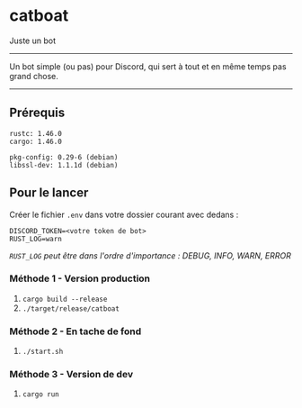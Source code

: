 # catboat
Juste un bot

---

Un bot simple (ou pas) pour Discord, qui sert à tout et en même temps pas grand chose.

---

## Prérequis
```
rustc: 1.46.0
cargo: 1.46.0

pkg-config: 0.29-6 (debian)
libssl-dev: 1.1.1d (debian)
```

## Pour le lancer

Créer le fichier `.env` dans votre dossier courant avec dedans :
```
DISCORD_TOKEN=<votre token de bot>
RUST_LOG=warn
```

*`RUST_LOG` peut être dans l'ordre d'importance : DEBUG, INFO, WARN, ERROR* 

### Méthode 1 - Version production
1. `cargo build --release`
2. `./target/release/catboat`

### Méthode 2 - En tache de fond
1. `./start.sh`

### Méthode 3 - Version de dev
1. `cargo run`